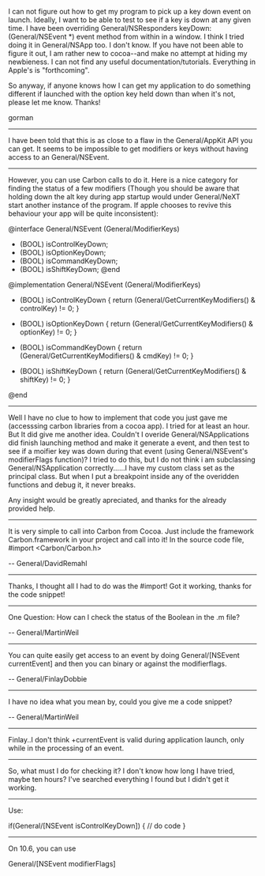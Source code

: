 

I can not figure out how to get my program to pick up a key down event on launch. Ideally, I want to be able to test to see if a key is down at any given time.  I have been overriding General/NSResponders keyDown: (General/NSEvent *) event method from within in a window. I think I tried doing it in General/NSApp too. I don't know. If you have not been able to figure it out, I am rather new to cocoa--and make no attempt at hiding my newbieness. I can not find any useful documentation/tutorials. Everything in Apple's is "forthcoming".

So anyway, if anyone knows how I can get my application to do something different if launched with the option key held down than when it's not, please let me know. Thanks!

gorman

----

I have been told that this is as close to a flaw in the General/AppKit API you can get. It seems to be impossible to get modifiers or keys without having access to an General/NSEvent.

----

However, you can use Carbon calls to do it. Here is a nice category for finding the status of a few modifiers (Though you should be aware that holding down the alt key during app startup would under General/NeXT start another instance of the program. If apple chooses to revive this behaviour your app will be quite inconsistent):
    
@interface General/NSEvent (General/ModifierKeys)
+ (BOOL) isControlKeyDown;
+ (BOOL) isOptionKeyDown;
+ (BOOL) isCommandKeyDown;
+ (BOOL) isShiftKeyDown;
@end

@implementation General/NSEvent (General/ModifierKeys)

+ (BOOL) isControlKeyDown
{
    return (General/GetCurrentKeyModifiers() & controlKey) != 0;
}

+ (BOOL) isOptionKeyDown
{
    return (General/GetCurrentKeyModifiers() & optionKey) != 0;
}

+ (BOOL) isCommandKeyDown
{
    return (General/GetCurrentKeyModifiers() & cmdKey) != 0;
}

+ (BOOL) isShiftKeyDown
{
    return (General/GetCurrentKeyModifiers() & shiftKey) != 0;
}

@end


----


Well I have no clue to how to implement that code you just gave me (accesssing carbon libraries from a cocoa app).
 I tried for at least an hour. But It did give me another idea. Couldn't I overide General/NSApplications did finish launching method and make it generate a event,
 and then test to see if a moifier key was down during that event (using General/NSEvent's modifierFlags function)? I tried to do this, 
but I do not think i am subclassing General/NSApplication correctly......I have my custom class set  as the principal class.
 But when I put a breakpoint inside any of the overidden functions and debug it, it never breaks.

Any insight would be greatly apreciated, and thanks for the already provided help.

----

It is very simple to call into Carbon from Cocoa. Just include the framework Carbon.framework in your project and call into it! In the source code file, #import <Carbon/Carbon.h>

-- General/DavidRemahl

----

Thanks, I thought all I had to do was the #import! Got it working, thanks for the code snippet!

----

One Question:
How can I check the status of the Boolean in the .m file?

-- General/MartinWeil

----

You can quite easily get access to an event by doing General/[NSEvent currentEvent] and then you can binary or against the modifierflags.

-- General/FinlayDobbie

----

I have no idea what you mean by, could you give me a code snippet?

-- General/MartinWeil

----

Finlay..I don't think +currentEvent is valid during application launch, only while in the processing of an event.

----

So, what must I do for checking it? I don't know how long I have tried, maybe ten hours? I've searched everything I found but I didn't get it working.

----

Use:
    
if(General/[NSEvent isControlKeyDown])
{
   // do code
}


----
On 10.6, you can use 
    
General/[NSEvent modifierFlags]
